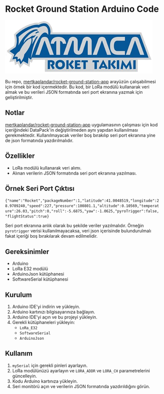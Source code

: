# Rocket Ground Station Arduino Code

![Logo](logo.png)

Bu repo, [mertkaplandar/rocket-ground-station-app](https://github.com/mertkaplandar/rocket-ground-station-app) arayüzün çalışabilmesi için örnek bir kod içermektedir. Bu kod, bir LoRa modülü kullanarak veri almak ve bu verileri JSON formatında seri port ekranına yazmak için geliştirilmiştir. 

## Notlar
[mertkaplandar/rocket-ground-station-app](https://github.com/mertkaplandar/rocket-ground-station-app) uygulamasının çalışması için kod içeriğindeki DataPack'in değiştirilmeden aynı yapıdan kullanılması gerekmektedir. Kullanılmayacak veriler boş bırakılıp seri port ekranına yine de json formatında yazdırılmalıdır.

## Özellikler

- LoRa modülü kullanarak veri alımı.
- Alınan verilerin JSON formatında seri port ekranına yazılması.

## Örnek Seri Port Çıktısı
`{"name":"Rocket","packageNumber":1,"latitude":41.0048519,"longitude":28.9709240,"speed":227,"pressure":100801.1,"altitude":0.10569,"temperature":26.03,"pitch":0,"roll":-5.6875,"yaw":-1.0625,"pyroTrigger":false,"flightStatus":true}`

Seri port ekranına anlık olarak bu şekilde veriler yazılmalıdır. Örneğin `pyrotrigger` verisi kullanılmayacaksa, veri json içerisinde bulundurulmalı fakat içeriği boş bırakılarak devam edilmelidir.

## Gereksinimler

- Arduino
- LoRa E32 modülü
- ArduinoJson kütüphanesi
- SoftwareSerial kütüphanesi

## Kurulum

1. Arduino IDE'yi indirin ve yükleyin.
2. Arduino kartınızı bilgisayarınıza bağlayın.
3. Arduino IDE'yi açın ve bu projeyi yükleyin.
4. Gerekli kütüphaneleri yükleyin:
   - `LoRa_E32`
   - `SoftwareSerial`
   - `ArduinoJson`

## Kullanım

1. `mySerial` için gerekli pinleri ayarlayın.
2. LoRa modülünüzü ayarlayın ve `LORA_ADDR` ve `LORA_CH` parametrelerini güncelleyin.
3. Kodu Arduino kartınıza yükleyin.
4. Seri monitörü açın ve verilerin JSON formatında yazdırıldığını görün.